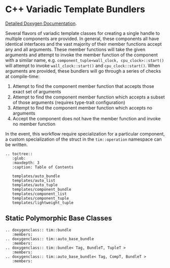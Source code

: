 # C++ Variadic Template Bundlers

[Detailed Doxygen Documentation](https://timemory.readthedocs.io/en/develop/doxygen-docs/index.html).

Several flavors of variadic template classes for creating a single
handle to multiple components are provided. In general, these
components all have identical interfaces and the vast majority
of their member functions accept any and all arguments.
These member functions will take the given arguments and attempt
to invoke the member function of the component with a similar name,
e.g. `component_tuple<wall_clock, cpu_clock>::start()` will attempt to
invoke `wall_clock::start()` and `cpu_clock::start()`. When arguments are
provided, these bundlers will go through a series of checks at compile-time:

1. Attempt to find the component member function that accepts those exact set of arguments
2. Attempt to find the component member function which accepts a subset of those arguments (requires type-trait configuration)
3. Attempt to find the component member function which accepts no arguments
4. Accept the component does not have the member function and invoke no member function

In the event, this workflow require specialization for a particular component, a custom specialization
of the struct in the `tim::operation` namespace can be written.

```eval_rst
.. toctree::
   :glob:
   :maxdepth: 3
   :caption: Table of Contents

   templates/auto_bundle
   templates/auto_list
   templates/auto_tuple
   templates/component_bundle
   templates/component_list
   templates/component_tuple
   templates/lightweight_tuple
```

## Static Polymorphic Base Classes

```eval_rst
.. doxygenclass:: tim::bundle
   :members:
.. doxygenclass:: tim::auto_base_bundle
   :members:
.. doxygenclass:: tim::bundle< Tag, BundleT, TupleT >
   :members:
.. doxygenclass:: tim::auto_base_bundle< Tag, CompT, BundleT >
   :members:
```
